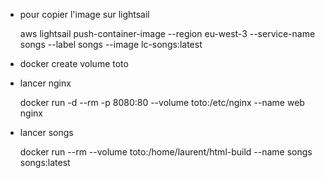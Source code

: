
- pour copier l'image sur lightsail

    aws lightsail push-container-image --region eu-west-3 --service-name songs --label songs --image lc-songs:latest

- docker create volume toto

- lancer nginx

   docker run -d --rm -p 8080:80 --volume toto:/etc/nginx --name web nginx

- lancer songs

  docker run --rm --volume toto:/home/laurent/html-build --name songs songs:latest

